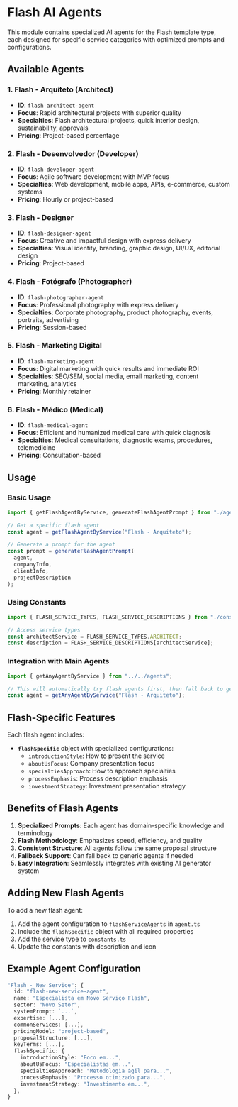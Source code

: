 # Flash AI Agents

This module contains specialized AI agents for the Flash template type, each designed for specific service categories with optimized prompts and configurations.

## Available Agents

### 1. Flash - Arquiteto (Architect)

- **ID**: `flash-architect-agent`
- **Focus**: Rapid architectural projects with superior quality
- **Specialties**: Flash architectural projects, quick interior design, sustainability, approvals
- **Pricing**: Project-based percentage

### 2. Flash - Desenvolvedor (Developer)

- **ID**: `flash-developer-agent`
- **Focus**: Agile software development with MVP focus
- **Specialties**: Web development, mobile apps, APIs, e-commerce, custom systems
- **Pricing**: Hourly or project-based

### 3. Flash - Designer

- **ID**: `flash-designer-agent`
- **Focus**: Creative and impactful design with express delivery
- **Specialties**: Visual identity, branding, graphic design, UI/UX, editorial design
- **Pricing**: Project-based

### 4. Flash - Fotógrafo (Photographer)

- **ID**: `flash-photographer-agent`
- **Focus**: Professional photography with express delivery
- **Specialties**: Corporate photography, product photography, events, portraits, advertising
- **Pricing**: Session-based

### 5. Flash - Marketing Digital

- **ID**: `flash-marketing-agent`
- **Focus**: Digital marketing with quick results and immediate ROI
- **Specialties**: SEO/SEM, social media, email marketing, content marketing, analytics
- **Pricing**: Monthly retainer

### 6. Flash - Médico (Medical)

- **ID**: `flash-medical-agent`
- **Focus**: Efficient and humanized medical care with quick diagnosis
- **Specialties**: Medical consultations, diagnostic exams, procedures, telemedicine
- **Pricing**: Consultation-based

## Usage

### Basic Usage

```typescript
import { getFlashAgentByService, generateFlashAgentPrompt } from "./agent";

// Get a specific flash agent
const agent = getFlashAgentByService("Flash - Arquiteto");

// Generate a prompt for the agent
const prompt = generateFlashAgentPrompt(
  agent,
  companyInfo,
  clientInfo,
  projectDescription
);
```

### Using Constants

```typescript
import { FLASH_SERVICE_TYPES, FLASH_SERVICE_DESCRIPTIONS } from "./constants";

// Access service types
const architectService = FLASH_SERVICE_TYPES.ARCHITECT;
const description = FLASH_SERVICE_DESCRIPTIONS[architectService];
```

### Integration with Main Agents

```typescript
import { getAnyAgentByService } from "../../agents";

// This will automatically try flash agents first, then fall back to generic agents
const agent = getAnyAgentByService("Flash - Arquiteto");
```

## Flash-Specific Features

Each flash agent includes:

- **`flashSpecific`** object with specialized configurations:
  - `introductionStyle`: How to present the service
  - `aboutUsFocus`: Company presentation focus
  - `specialtiesApproach`: How to approach specialties
  - `processEmphasis`: Process description emphasis
  - `investmentStrategy`: Investment presentation strategy

## Benefits of Flash Agents

1. **Specialized Prompts**: Each agent has domain-specific knowledge and terminology
2. **Flash Methodology**: Emphasizes speed, efficiency, and quality
3. **Consistent Structure**: All agents follow the same proposal structure
4. **Fallback Support**: Can fall back to generic agents if needed
5. **Easy Integration**: Seamlessly integrates with existing AI generator system

## Adding New Flash Agents

To add a new flash agent:

1. Add the agent configuration to `flashServiceAgents` in `agent.ts`
2. Include the `flashSpecific` object with all required properties
3. Add the service type to `constants.ts`
4. Update the constants with description and icon

## Example Agent Configuration

```typescript
"Flash - New Service": {
  id: "flash-new-service-agent",
  name: "Especialista em Novo Serviço Flash",
  sector: "Novo Setor",
  systemPrompt: `...`,
  expertise: [...],
  commonServices: [...],
  pricingModel: "project-based",
  proposalStructure: [...],
  keyTerms: [...],
  flashSpecific: {
    introductionStyle: "Foco em...",
    aboutUsFocus: "Especialistas em...",
    specialtiesApproach: "Metodologia ágil para...",
    processEmphasis: "Processo otimizado para...",
    investmentStrategy: "Investimento em...",
  },
}
```
